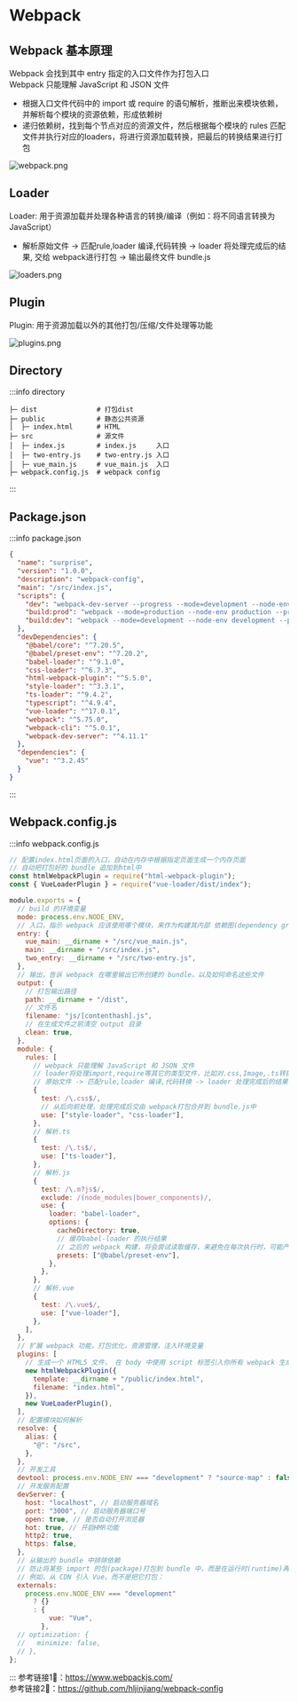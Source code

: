 # Webpack
## Webpack 基本原理

Webpack 会找到其中 entry 指定的入口文件作为打包入口  
Webpack 只能理解 JavaScript 和 JSON 文件  
- 根据入口文件代码中的 import 或 require 的语句解析，推断出来模块依赖，并解析每个模块的资源依赖，形成依赖树
- 递归依赖树，找到每个节点对应的资源文件，然后根据每个模块的 rules 匹配文件并执行对应的loaders，将进行资源加载转换，把最后的转换结果进行打包

![webpack.png](./assets/webpack_build.png)

## Loader
Loader: 用于资源加载并处理各种语言的转换/编译（例如：将不同语言转换为 JavaScript）
- 解析原始文件 -> 匹配rule,loader 编译,代码转换 -> loader 将处理完成后的结果, 交给 webpack进行打包 -> 输出最终文件 bundle.js

![loaders.png](./assets/loaders.png)

## Plugin
Plugin: 用于资源加载以外的其他打包/压缩/文件处理等功能

![plugins.png](./assets/plugins.png)

## Directory
:::info directory
```
├─ dist               # 打包dist
├─ public             # 静态公共资源
│  ├─ index.html      # HTML
├─ src                # 源文件
│  ├─ index.js        # index.js     入口
│  ├─ two-entry.js    # two-entry.js 入口
│  ├─ vue_main.js     # vue_main.js  入口
├─ webpack.config.js  # webpack config
```
:::
## Package.json
:::info package.json
```json
{
  "name": "surprise",
  "version": "1.0.0",
  "description": "webpack-config",
  "main": "/src/index.js",
  "scripts": {
    "dev": "webpack-dev-server --progress --mode=development --node-env development",
    "build:prod": "webpack --mode=production --node-env production --progress",
    "build:dev": "webpack --mode=development --node-env development --progress"
  },
  "devDependencies": {
    "@babel/core": "^7.20.5",
    "@babel/preset-env": "^7.20.2",
    "babel-loader": "^9.1.0",
    "css-loader": "^6.7.3",
    "html-webpack-plugin": "^5.5.0",
    "style-loader": "^3.3.1",
    "ts-loader": "^9.4.2",
    "typescript": "^4.9.4",
    "vue-loader": "^17.0.1",
    "webpack": "^5.75.0",
    "webpack-cli": "^5.0.1",
    "webpack-dev-server": "^4.11.1"
  },
  "dependencies": {
    "vue": "^3.2.45"
  }
}
```
:::
## Webpack.config.js
:::info webpack.config.js
```js
// 配置index.html页面的入口，自动在内存中根据指定页面生成一个内存页面
// 自动把打包好的 bundle 追加到html中
const htmlWebpackPlugin = require("html-webpack-plugin");
const { VueLoaderPlugin } = require("vue-loader/dist/index");

module.exports = {
  // build 的环境变量
  mode: process.env.NODE_ENV,
  // 入口，指示 webpack 应该使用哪个模块，来作为构建其内部 依赖图(dependency graph) 的开始
  entry: {
    vue_main: __dirname + "/src/vue_main.js",
    main: __dirname + "/src/index.js",
    two_entry: __dirname + "/src/two-entry.js",
  },
  // 输出，告诉 webpack 在哪里输出它所创建的 bundle，以及如何命名这些文件
  output: {
    // 打包输出路径
    path: __dirname + "/dist",
    // 文件名
    filename: "js/[contenthash].js",
    // 在生成文件之前清空 output 目录
    clean: true,
  },
  module: {
    rules: [
      // webpack 只能理解 JavaScript 和 JSON 文件
      // loader将处理import,require等其它的类型文件，比如对.css,Image,.ts转换成 Webpack能够识别的方式
      // 原始文件 -> 匹配rule,loader 编译,代码转换 -> loader 处理完成后的结果,交给 webpack进行打包 -> 输出最终文件 bundle.js
      {
        test: /\.css$/,
        // 从后向前处理，处理完成后交由 webpack打包合并到 bundle.js中
        use: ["style-loader", "css-loader"],
      },
      // 解析.ts
      {
        test: /\.ts$/,
        use: ["ts-loader"],
      },
      // 解析.js
      {
        test: /\.m?js$/,
        exclude: /(node_modules|bower_components)/,
        use: {
          loader: "babel-loader",
          options: {
            cacheDirectory: true,
            // 缓存babel-loader 的执行结果
            // 之后的 webpack 构建，将会尝试读取缓存，来避免在每次执行时，可能产生的、高性能消耗的 Babel 重新编译过程(recompilation process)
            presets: ["@babel/preset-env"],
          },
        },
      },
      // 解析.vue
      {
        test: /\.vue$/,
        use: ["vue-loader"],
      },
    ],
  },
  // 扩展 webpack 功能，打包优化，资源管理，注入环境变量
  plugins: [
    // 生成一个 HTML5 文件， 在 body 中使用 script 标签引入你所有 webpack 生成的 bundle
    new htmlWebpackPlugin({
      template: __dirname + "/public/index.html",
      filename: "index.html",
    }),
    new VueLoaderPlugin(),
  ],
  // 配置模块如何解析
  resolve: {
    alias: {
      "@": "/src",
    },
  },
  // 开发工具
  devtool: process.env.NODE_ENV === "development" ? "source-map" : false,
  // 开发服务配置
  devServer: {
    host: "localhost", // 启动服务器域名
    port: "3000", // 启动服务器端口号
    open: true, // 是否自动打开浏览器
    hot: true, // 开启HMR功能
    http2: true,
    https: false,
  },
  // 从输出的 bundle 中排除依赖
  // 防止将某些 import 的包(package)打包到 bundle 中，而是在运行时(runtime)再去从外部获取这些扩展依赖
  // 例如，从 CDN 引入 Vue，而不是把它打包：
  externals:
    process.env.NODE_ENV === "development"
      ? {}
      : {
          vue: "Vue",
        },
  // optimization: {
  //   minimize: false,
  // },
};
```
:::
参考链接1⃣️：https://www.webpackjs.com/  
参考链接2⃣️：https://github.com/hljinjiang/webpack-config